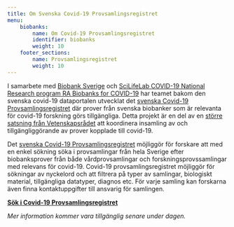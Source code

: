 ```yaml
---
title: Om Svenska Covid-19 Provsamlingsregistret
menu:
    biobanks:
        name: Om Covid-19 Provsamlingsregistret
        identifier: biobanks
        weight: 10
    footer_sections:
        name: Provsamlingsregistret
        weight: 10
---
```


I samarbete med [Biobank Sverige](https://biobanksverige.se/) och [SciLifeLab COVID-19 National Research program RA Biobanks for COVID-19](https://www.scilifelab.se/covid-19/national-program/biobanks/) har teamet bakom den svenska covid-19 dataportalen utvecklat det [svenska Covid-19 Provsamlingsregistret](https://biobanks.covid19dataportal.se/) där prover från svenska biobanker som är relevanta för covid-19 forskning görs tillgängliga. Detta projekt är en del av en [större satsning från Vetenskapsrådet](https://www.vr.se/aktuellt/nyheter/nyhetsarkiv/2020-09-01-10-miljoner-till-biobank-sverige-for-samordning-av-covid-19-prover.html) att koordinera insamling av och tillgängliggörande av prover kopplade till covid-19.

Det [svenska Covid-19 Provsamlingsregistret](https://biobanks.covid19dataportal.se/) möjliggör för forskare att med en enkel sökning söka i provsamlingar från hela Sverige efter biobanksprover från både vårdprovsamlingar och forskningsprovssamlingar med relevans för covid-19. Covid-19 provsamlingsregistret möjliggör för sökningar av nyckelord och att filtrera på typer av samlingar, biologiskt material, tillgängliga datatyper, diagnos etc. För varje samling kan forskarna även finna kontaktuppgifter till ansvarig för samlingen.

[**Sök i Covid-19 Provsamlingsregistret**](https://biobanks.covid19dataportal.se/)

*Mer information kommer vara tillgänglig senare under dagen.*
